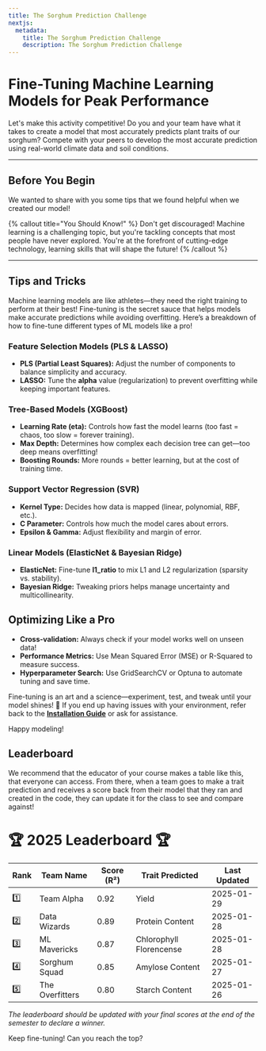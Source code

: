 ```yaml
---
title: The Sorghum Prediction Challenge
nextjs:
  metadata:
    title: The Sorghum Prediction Challenge
    description: The Sorghum Prediction Challenge
---
```


# Fine-Tuning Machine Learning Models for Peak Performance

Let's make this activity competitive! Do you and your team have what it takes to create a model that most accurately predicts plant traits of our sorghum? Compete with your peers to develop the most accurate prediction using real-world climate data and soil conditions.

---

## Before You Begin

We wanted to share with you some tips that we found helpful when we created our model!

{% callout title="You Should Know!" %}
Don't get discouraged! Machine learning is a challenging topic, but you're tackling concepts that most people have never explored. You're at the forefront of cutting-edge technology, learning skills that will shape the future!
{% /callout %}

---

## Tips and Tricks

Machine learning models are like athletes—they need the right training to perform at their best! Fine-tuning is the secret sauce that helps models make accurate predictions while avoiding overfitting. Here’s a breakdown of how to fine-tune different types of ML models like a pro!

### Feature Selection Models (PLS & LASSO)

- **PLS (Partial Least Squares):** Adjust the number of components to balance simplicity and accuracy.
- **LASSO:** Tune the **alpha** value (regularization) to prevent overfitting while keeping important features.

### Tree-Based Models (XGBoost)

- **Learning Rate (eta):** Controls how fast the model learns (too fast = chaos, too slow = forever training).
- **Max Depth:** Determines how complex each decision tree can get—too deep means overfitting!
- **Boosting Rounds:** More rounds = better learning, but at the cost of training time.

### Support Vector Regression (SVR)

- **Kernel Type:** Decides how data is mapped (linear, polynomial, RBF, etc.).
- **C Parameter:** Controls how much the model cares about errors.
- **Epsilon & Gamma:** Adjust flexibility and margin of error.

### Linear Models (ElasticNet & Bayesian Ridge)

- **ElasticNet:** Fine-tune **l1_ratio** to mix L1 and L2 regularization (sparsity vs. stability).
- **Bayesian Ridge:** Tweaking priors helps manage uncertainty and multicollinearity.

## Optimizing Like a Pro

- **Cross-validation:** Always check if your model works well on unseen data!
- **Performance Metrics:** Use Mean Squared Error (MSE) or R-Squared to measure success.
- **Hyperparameter Search:** Use GridSearchCV or Optuna to automate tuning and save time.

Fine-tuning is an art and a science—experiment, test, and tweak until your model shines! 🌟 If you end up having issues with your environment, refer back to the [**Installation Guide**](/docs/installation) or ask for assistance.

Happy modeling!

## Leaderboard

We recommend that the educator of your course makes a table like this, that everyone can access. From there, when a team goes to make a trait prediction and receives a score back from their model that they ran and created in the code, they can update it for the class to see and compare against!

# 🏆 2025 Leaderboard 🏆

| Rank | Team Name       | Score (R²) | Trait Predicted         | Last Updated |
| ---- | --------------- | ---------- | ----------------------- | ------------ |
| 1️⃣   | Team Alpha      | 0.92       | Yield                   | 2025-01-29   |
| 2️⃣   | Data Wizards    | 0.89       | Protein Content         | 2025-01-28   |
| 3️⃣   | ML Mavericks    | 0.87       | Chlorophyll Florencense | 2025-01-28   |
| 4️⃣   | Sorghum Squad   | 0.85       | Amylose Content         | 2025-01-27   |
| 5️⃣   | The Overfitters | 0.80       | Starch Content          | 2025-01-26   |

_The leaderboard should be updated with your final scores at the end of the semester to declare a winner._

Keep fine-tuning! Can you reach the top?
